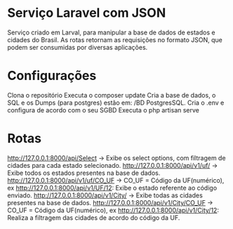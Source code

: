 # Serviço Laravel com JSON
Serviço criado em Larval, para manipular a base de dados de estados e cidades do Brasil. As rotas retornam as requisições no formato JSON, que podem ser consumidas por diversas aplicações. 

# Configurações 
Clona o repositório
Executa o composer update
Cria a base de dados, o SQL e os Dumps (para postgres) estão em:  /BD PostgresSQL.
Cria o .env e configura de acordo com o seu SGBD 
Executa o php artisan serve 
# Rotas 
http://127.0.0.1:8000/api/Select -> Exibe os select options, com filtragem de cidades para cada estado selecionado.
http://127.0.0.1:8000/api/v1/uf/ -> Exibe todos os estados presentes na base de dados.
http://127.0.0.1:8000/api/v1/uf/CO_UF -> CO_UF = Código da UF(numérico), ex http://127.0.0.1:8000/api/v1/UF/12: Exibe o estado referente ao código enviado. 
http://127.0.0.1:8000/api/v1/City/ -> Exibe todas as cidades presentes na base de dados. 
http://127.0.0.1:8000/api/v1/City/CO_UF ->  CO_UF = Código da UF(numérico), ex http://127.0.0.1:8000/api/v1/City/12: Realiza a filtragem das cidades de acordo do código da UF. 
